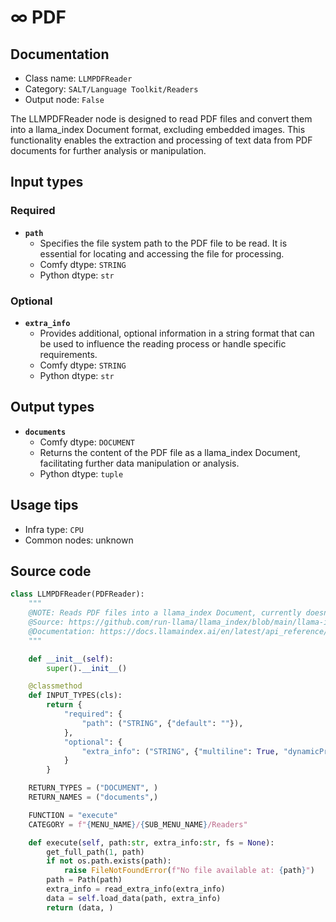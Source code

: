 # ∞ PDF
## Documentation
- Class name: `LLMPDFReader`
- Category: `SALT/Language Toolkit/Readers`
- Output node: `False`

The LLMPDFReader node is designed to read PDF files and convert them into a llama_index Document format, excluding embedded images. This functionality enables the extraction and processing of text data from PDF documents for further analysis or manipulation.
## Input types
### Required
- **`path`**
    - Specifies the file system path to the PDF file to be read. It is essential for locating and accessing the file for processing.
    - Comfy dtype: `STRING`
    - Python dtype: `str`
### Optional
- **`extra_info`**
    - Provides additional, optional information in a string format that can be used to influence the reading process or handle specific requirements.
    - Comfy dtype: `STRING`
    - Python dtype: `str`
## Output types
- **`documents`**
    - Comfy dtype: `DOCUMENT`
    - Returns the content of the PDF file as a llama_index Document, facilitating further data manipulation or analysis.
    - Python dtype: `tuple`
## Usage tips
- Infra type: `CPU`
- Common nodes: unknown


## Source code
```python
class LLMPDFReader(PDFReader):
    """
    @NOTE: Reads PDF files into a llama_index Document, currently doesn't support embedded images
    @Source: https://github.com/run-llama/llama_index/blob/main/llama-index-integrations/readers/llama-index-readers-file/llama_index/readers/file/docs/base.py
    @Documentation: https://docs.llamaindex.ai/en/latest/api_reference/readers/file/#llama_index.readers.file.PDFReader
    """

    def __init__(self):
        super().__init__()

    @classmethod
    def INPUT_TYPES(cls):
        return {
            "required": {
                "path": ("STRING", {"default": ""}),
            },
            "optional": {
                "extra_info": ("STRING", {"multiline": True, "dynamicPrompts": False, "default": "{}"}),
            }
        }

    RETURN_TYPES = ("DOCUMENT", )
    RETURN_NAMES = ("documents",)

    FUNCTION = "execute"
    CATEGORY = f"{MENU_NAME}/{SUB_MENU_NAME}/Readers"

    def execute(self, path:str, extra_info:str, fs = None):
        get_full_path(1, path)
        if not os.path.exists(path):
            raise FileNotFoundError(f"No file available at: {path}")
        path = Path(path)
        extra_info = read_extra_info(extra_info)
        data = self.load_data(path, extra_info)
        return (data, )

```
